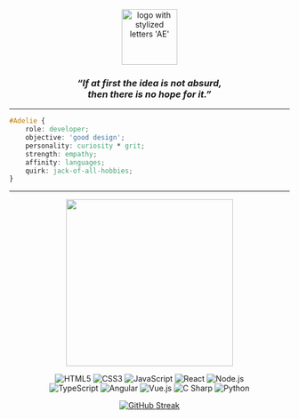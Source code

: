 <div align="center">
    <img alt="logo with stylized letters 'AE'" src="https://i.imgur.com/xeKO8i1.png" width="100px" />
    <h3><i>“If at first the idea is not absurd,<br />then there is no hope for it.”</i></h3>
</div>

<hr />

```css
#Adelie {
    role: developer;
    objective: 'good design';
    personality: curiosity * grit;
    strength: empathy;
    affinity: languages;
    quirk: jack-of-all-hobbies;
}
```

<hr />

<p align="center">
    <img src="https://media2.giphy.com/media/v1.Y2lkPTc5MGI3NjExY2UxZDU5ZTk2ZGM4YzQ3MzVmNWRhMWNlNjE2MzM4ZDMyZTY4NzEyMyZjdD1z/IauL6LvGNlT3ffhcqq/giphy.gif" height="300px">
</p>

<p align="center">
    <img alt="HTML5" src="https://img.shields.io/badge/HTML5-%23E34F26?style=for-the-badge&logo=html5&logoColor=black&labelColor=%23E34F26&color=%23E87251">
    <img alt="CSS3" src="https://img.shields.io/badge/CSS3-%231572B6?style=for-the-badge&logo=css3&logoColor=black&labelColor=%231572B6&color=%23438EC4">
    <img alt="JavaScript" src="https://img.shields.io/badge/JavaScript-%23F7DF1E?style=for-the-badge&logo=javascript&logoColor=black&labelColor=%23F7DF1E&color=%23FAEC80">
    <img alt="React" src="https://img.shields.io/badge/React-%2361DAFB?style=for-the-badge&logo=react&logoColor=black&labelColor=%2361DAFB&color=%2380E1FB">
    <img alt="Node.js" src="https://img.shields.io/badge/Node.js-%23339933?style=for-the-badge&logo=nodedotjs&logoColor=black&labelColor=%23339933&color=%235BAD5B"><br>
    <img alt="TypeScript" src="https://img.shields.io/badge/TypeScript-%233178C6?style=for-the-badge&logo=typescript&logoColor=black&labelColor=%233178C6&color=%235A93D1">
    <img alt="Angular" src="https://img.shields.io/badge/Angular-%23BC002D?style=for-the-badge&logo=angular&logoColor=black&labelColor=%23BC002D&color=%23DD2F55">
    <img alt="Vue.js" src="https://img.shields.io/badge/Vue.js-%234FC08D?style=for-the-badge&logo=vuedotjs&logoColor=black&labelColor=%233F9970&color=%234FC08D">
    <img alt="C Sharp" src="https://img.shields.io/badge/C%23-%23512BD4?style=for-the-badge&logo=csharp&logoColor=black&labelColor=%23512BD4&color=%237355DC">
    <img alt="Python" src="https://img.shields.io/badge/Python-%233776AB?style=for-the-badge&logo=python&logoColor=black&labelColor=%233776AB&color=%235E91BB">
</p>

<p align="center">
    <a href="https://git.io/streak-stats"><img src="https://streak-stats.demolab.com?user=praerie&theme=catppuccin-mocha&hide_border=true" alt="GitHub Streak" /></a>
</p>

